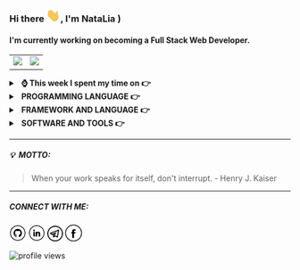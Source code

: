 ### Hi there <img src="https://github.com/Lia-Pavlova/Lia-Pavlova/blob/main/Hi.gif" width="25px">, I'm NataLia )

#### I'm currently working on becoming a Full Stack Web Developer. 


<table>
  <tbody align="center">
    <tr>
      <td valign="top"><img src="https://github-readme-stats.vercel.app/api/top-langs/?username=Lia-Pavlova&langs_count=8&layout=compact&show_icons=true&theme=graywhite&hide_border=true"/></td>
      <td valign="top"><img src="https://bad-apple-github-readme.vercel.app/api?show_bg=1&username=Lia-Pavlova&show_icons=true&include_all_commits=true&theme=graywhite&hide_title=true&hide_border=true"/></td>
    </tr>
  </tbody>
</table>

<details>
  <summary><b>&nbsp;&nbsp;⌚&nbsp;This week I spent my time on 👉</b></summary>
  <br/>

![Wakatime stats](https://github-readme-stats.vercel.app/api/wakatime?username=Lia&layout=compact&theme=graywhite&hide_title=true&hide_border=true)
  
</details>
<details>
  <summary><b>&nbsp;&nbsp;PROGRAMMING&nbsp;LANGUAGE 👉</b></summary>
  <br/>

<p align="left">
  <a href="#"><img alt="HTML" src="https://img.shields.io/badge/HTML-E34F26.svg?logo=html5&logoColor=white"></a>
  <a href="#"><img alt="CSS" src="https://img.shields.io/badge/CSS-1572B6.svg?logo=css3&logoColor=white"></a>
  <a href="#"><img alt="SCSS" src="https://img.shields.io/badge/Scss-hotpink.svg?logo=SASS&logoColor=white"></a>
  <a href="#"><img alt="JavaScript" src="https://img.shields.io/badge/JavaScript-F7DF1E.svg?logo=javascript&logoColor=black"></a>
</p>
  </details>
  <details>
  <summary><b>&nbsp;&nbsp;FRAMEWORK&nbsp;AND&nbsp;LANGUAGE 👉</b></summary>
  <br/>

<p align="left">
  <a href="#"><img alt="Node.js"src="https://img.shields.io/badge/Node.js-339933.svg?logo=node.js&logoColor=white"></a> 
  <a href="#"><img alt="React.js" src="https://img.shields.io/badge/React-20232a.svg?logo=react&logoColor=%2361DAFB"></a>
  <a href="#"><img alt="Redux" src="https://img.shields.io/badge/Redux-764ABC.svg?logo=redux&logoColor=white"></a>
  <a href="#"><img alt="TypeScript" src="https://img.shields.io/badge/TypeScript-3178C6?logo=typescript&logoColor=white"></a>
  <a href="#"><img alt="Webpack" src="https://img.shields.io/badge/Webpack-8DD6F9.svg?logo=Webpack&logoColor=white"></a>
  <a href="#"><img alt="NPM" src="https://img.shields.io/badge/NPM-CB3837.svg?logo=npm&logoColor=white"></a>
  <a href="#"><img alt="Babel" src="https://img.shields.io/badge/Babel-F9DC3E.svg?logo=babel&logoColor=white"></a>
  <a href="#"><img alt="Bootstrap" src="https://img.shields.io/badge/Bootstrap-7952B3.svg?logo=bootstrap&logoColor=white"></a>
  <a href="#"><img alt="Material Design" src="https://img.shields.io/badge/Material%20Design-0081CB.svg?logo=material-design&logoColor=white"></a>
  <a href="#"><img alt="Wordpress" src="https://img.shields.io/badge/Wordpress-21759B?logo=wordpress&logoColor=white"></a>
</p>
  </details>
  <details>
  <summary><b>&nbsp;&nbsp;SOFTWARE&nbsp;AND&nbsp;TOOLS 👉</b></summary>
  <br/>

<p align="left">
    <a href="#"><img alt="Git" src="https://img.shields.io/badge/Git-F05033.svg?logo=git&logoColor=white"></a>
    <a href="#"><img alt="Github" src="https://img.shields.io/badge/Github-181717.svg?logo=github&logoColor=white"></a>
    <a href="#"><img alt="VisualStudioCode" src="https://img.shields.io/badge/Visual%20Studio%20Code-007acc.svg?logo=visualstudiocode&logoColor=white"></a>
    <a href="#"><img alt="Figma" src="https://img.shields.io/badge/Figma-F24E1E.svg?logo=figma&logoColor=white"></a>
    <a href="#"><img alt="Adobe" src="https://img.shields.io/badge/Adobe-FF0000.svg?logo=adobe&logoColor=white"></a>
    <a href="#"><img alt="Codepen" src="https://img.shields.io/badge/Codepen-000000.svg?logo=codepen&logoColor=white"></a>
    <a href="#"><img alt="Stack Overflow" src="https://img.shields.io/badge/-Stack%20Overflow-FE7A16?logo=stack-overflow&logoColor=white"></a>
</p>
  </details>

------------

##### 💡&nbsp;&nbsp;MOTTO:

> When your work speaks for itself, don't interrupt. - Henry J. Kaiser

------------
##### CONNECT WITH ME: 
<a href="https://github.com/Lia-Pavlova" target="_blank"><img src="https://github.com/Lia-Pavlova/Lia-Pavlova/blob/main/git.png" alt="GitHub" width="30"></a>
<a href="https://www.linkedin.com/in/natalia-pavlova" target="_blank"><img src="https://github.com/Lia-Pavlova/Lia-Pavlova/blob/main/in.png" alt="LinkedIn" width="30"></a>
<a href="https://t.me/Lia_Pavlova" target="_blank"><img src="https://github.com/Lia-Pavlova/Lia-Pavlova/blob/main/telegram.png" alt="Telegram" width="28"></a>
<a href="https://www.facebook.com/pavlova.natalie/" target="_blank"><img src="https://github.com/Lia-Pavlova/Lia-Pavlova/blob/main/fb.png" alt="Facebook" width="30"></a>

<img width="150px" src="https://gpvc.arturio.dev/Lia-Pavlova" alt="profile views">
